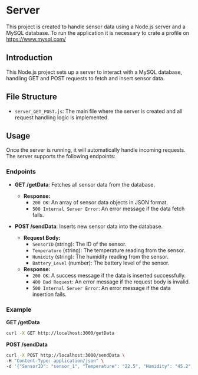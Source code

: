 # Server

This project is created to handle sensor data using a Node.js server and a MySQL database.
To run the application it is necessary to crate a profile on https://www.mysql.com/

## Introduction

This Node.js project sets up a server to interact with a MySQL database, handling GET and POST requests to fetch and insert sensor data.

## File Structure

- `server_GET_POST.js`: The main file where the server is created and all request handling logic is implemented.

## Usage

Once the server is running, it will automatically handle incoming requests. The server supports the following endpoints:

### Endpoints

- **GET /getData**: Fetches all sensor data from the database.
  - **Response:**
    - `200 OK`: An array of sensor data objects in JSON format.
    - `500 Internal Server Error`: An error message if the data fetch fails.

- **POST /sendData**: Inserts new sensor data into the database.
  - **Request Body:**
    - `SensorID` (string): The ID of the sensor.
    - `Temperature` (string): The temperature reading from the sensor.
    - `Humidity` (string): The humidity reading from the sensor.
    - `Battery_Level` (number): The battery level of the sensor.
  - **Response:**
    - `200 OK`: A success message if the data is inserted successfully.
    - `400 Bad Request`: An error message if the request body is invalid.
    - `500 Internal Server Error`: An error message if the data insertion fails.

### Example

**GET /getData**

```sh
curl -X GET http://localhost:3000/getData
```

**POST /sendData**

```sh
curl -X POST http://localhost:3000/sendData \
-H "Content-Type: application/json" \
-d '{"SensorID": "sensor_1", "Temperature": "22.5", "Humidity": "45.2", "Battery_Level": 85}'
```

